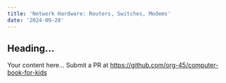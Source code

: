```yaml
---
title: 'Network Hardware: Routers, Switches, Modems'
date: '2024-09-28'
---
```


## Heading...
Your content here...
Submit a PR at https://github.com/org-45/computer-book-for-kids
